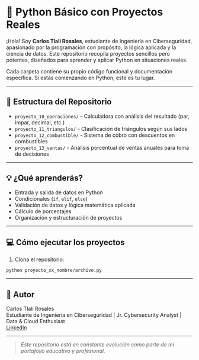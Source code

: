 # 🐍 Python Básico con Proyectos Reales

¡Hola! Soy **Carlos Tlali Rosales**, estudiante de Ingeniería en Ciberseguridad, apasionado por la programación con propósito, la lógica aplicada y la ciencia de datos. Este repositorio recopila proyectos sencillos pero potentes, diseñados para aprender y aplicar Python en situaciones reales.

Cada carpeta contiene su propio código funcional y documentación específica. Si estás comenzando en Python, este es tu lugar.

---

## 📁 Estructura del Repositorio

- `proyecto_10_operaciones/` - Calculadora con análisis del resultado (par, impar, decimal, etc.)
- `proyecto_11_triangulos/` - Clasificación de triángulos según sus lados
- `proyecto_12_combustible/` - Sistema de cobro con descuentos en combustibles
- `proyecto_13_ventas/` - Análisis porcentual de ventas anuales para toma de decisiones

---

## 💡 ¿Qué aprenderás?

- Entrada y salida de datos en Python
- Condicionales (`if`, `elif`, `else`)
- Validación de datos y lógica matemática aplicada
- Cálculo de porcentajes
- Organización y estructuración de proyectos

---

## 💻 Cómo ejecutar los proyectos

1. Clona el repositorio:

```bash
python proyecto_xx_nombre/archivo.py
```

---

## 🤝 Autor

Carlos Tlali Rosales  
Estudiante de Ingeniería en Ciberseguridad | Jr. Cybersecurity Analyst | Data & Cloud Enthusiast  
[LinkedIn](https://www.linkedin.com/in/carlos-tlali) 

---

> *Este repositorio está en constante evolución como parte de mi portafolio educativo y profesional.*
